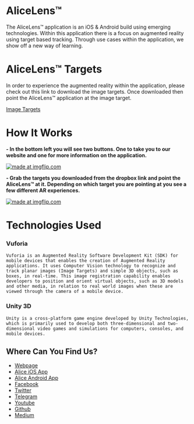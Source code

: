 # AliceLens™
  The AliceLens™ application is an iOS & Android build using emerging technologies. Within this application there is a focus on augmented reality using target based tracking. Through use cases within the application, we show off a new way of learning.
  
# AliceLens™ Targets
  In order to experience the augmented reality within the application, please check out this link to download the image targets. Once downloaded then point the AliceLens™ application at the image target.
     
   <a href="https://www.dropbox.com/sh/qfm3znk51hxiahv/AADVj2R5X70regY0sAumopdVa?dl=0" title="Image Targets Link"/>Image Targets</a>
     

# How It Works

**- In the bottom left you will see two buttons. One to take you to our website and one for more information on the application.**

<a href="https://imgflip.com/gif/2c7ixt"><img src="https://i.imgflip.com/2c7ixt.gif" title="made at imgflip.com"/></a>

**- Grab the targets you downloaded from the dropbox link and point the AliceLens™ at it. Depending on which target you are pointing at you see a few different AR experiences.**

<a href="https://imgflip.com/gif/2c7imr"><img src="https://i.imgflip.com/2c7imr.gif" title="made at imgflip.com"/></a>

# Technologies Used

### Vuforia

```Vuforia is an Augmented Reality Software Development Kit (SDK) for mobile devices that enables the creation of Augmented Reality applications. It uses Computer Vision technology to recognize and track planar images (Image Targets) and simple 3D objects, such as boxes, in real-time. This image registration capability enables developers to position and orient virtual objects, such as 3D models and other media, in relation to real world images when these are viewed through the camera of a mobile device.```

### Unity 3D

```Unity is a cross-platform game engine developed by Unity Technologies, which is primarily used to develop both three-dimensional and two-dimensional video games and simulations for computers, consoles, and mobile devices.```


## Where Can You Find Us?

* [Webpage](https://leapwithalice.io)
* [Alice iOS App](https://itunes.apple.com/us/app/leap-with-alice/id1369587027?platform=iphone&preserveScrollPosition=true&platform=iphone&platform=iphone&platform=iphone#platform/iphone&platform=iphone&platform=iphone&platform=iphone)
* [Alice Android App](https://play.google.com/store/apps/details?id=com.lwa.alicelens)
* [Facebook](https://www.facebook.com/LeapWithAlice/?ref=br_rs)
* [Twitter](https://twitter.com/LeapWithAlice) 
* [Telegram](https://t.me/LWAlice)
* [Youtube](https://www.youtube.com/channel/UCrrw59HelHtZcLsNwUMCsIA?view_as=subscriber) 
* [Github](https://github.com/AlfonsoMorales/Leap-With-Alice-Demo)
* [Medium](https://medium.com/@LeapWithAlice)
